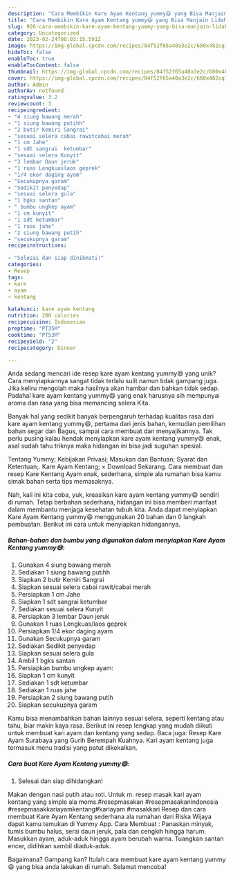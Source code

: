 ```yaml
---
description: "Cara Membikin Kare Ayam Kentang yummy😄 yang Bisa Manjain Lidah"
title: "Cara Membikin Kare Ayam Kentang yummy😄 yang Bisa Manjain Lidah"
slug: 926-cara-membikin-kare-ayam-kentang-yummy-yang-bisa-manjain-lidah
category: Uncategorized
date: 2023-02-24T00:03:15.591Z
image: https://img-global.cpcdn.com/recipes/84f52f65a40a3e2c/680x482cq70/kare-ayam-kentang-yummy-foto-resep-utama.jpg
hideToc: false
enableToc: true
enableTocContent: false
thumbnail: https://img-global.cpcdn.com/recipes/84f52f65a40a3e2c/680x482cq70/kare-ayam-kentang-yummy-foto-resep-utama.jpg
cover: https://img-global.cpcdn.com/recipes/84f52f65a40a3e2c/680x482cq70/kare-ayam-kentang-yummy-foto-resep-utama.jpg
author: Admin
authorAv: notfound
ratingvalue: 3.2
reviewcount: 3
recipeingredient:
- "4 siung bawang merah"
- "1 siung bawang putihh"
- "2 butir Kemiri Sangrai"
- "sesuai selera cabai rawitcabai merah"
- "1 cm Jahe"
- "1 sdt sangrai  ketumbar"
- "sesuai selera Kunyit"
- "3 lembar Daun jeruk"
- "1 ruas Lengkuaslaos geprek"
- "1/4 ekor daging ayam"
- "Secukupnya garam"
- "Sedikit penyedap"
- "sesuai selera gula"
- "1 bgks santan"
- " bumbu ungkep ayam"
- "1 cm kunyit"
- "1 sdt ketumbar"
- "1 ruas jahe"
- "2 siung bawang putih"
- "secukupnya garam"
recipeinstructions:

- "Selesai dan siap dinikmati!"
categories:
- Resep
tags:
- kare
- ayam
- kentang

katakunci: kare ayam kentang 
nutrition: 200 calories
recipecuisine: Indonesian
preptime: "PT35M"
cooktime: "PT53M"
recipeyield: "2"
recipecategory: Dinner

---
```





Anda sedang mencari ide resep kare ayam kentang yummy😄 yang unik? Cara menyiapkannya sangat tidak terlalu sulit namun tidak gampang juga. Jika keliru mengolah maka hasilnya akan hambar dan bahkan tidak sedap. Padahal kare ayam kentang yummy😄 yang enak harusnya sih mempunyai aroma dan rasa yang bisa memancing selera Kita.





Banyak hal yang sedikit banyak berpengaruh terhadap kualitas rasa dari kare ayam kentang yummy😄, pertama dari jenis bahan, kemudian pemilihan bahan segar dan Bagus, sampai cara membuat dan menyajikannya. Tak perlu pusing kalau hendak menyiapkan kare ayam kentang yummy😄 enak,      asal sudah tahu triknya maka hidangan ini bisa jadi suguhan spesial.














Tentang Yummy; Kebijakan Privasi; Masukan dan Bantuan; Syarat dan Ketentuan;. Kare Ayam Kentang; × Download Sekarang. Cara membuat dan resep Kare Kentang Ayam enak, sederhana, simple ala rumahan bisa kamu simak bahan serta tips memasaknya.






Nah, kali ini kita coba, yuk, kreasikan kare ayam kentang yummy😄 sendiri di rumah. Tetap berbahan sederhana, hidangan ini bisa memberi manfaat dalam membantu menjaga kesehatan tubuh kita. Anda dapat menyiapkan Kare Ayam Kentang yummy😄 menggunakan 20 bahan dan 0 langkah pembuatan. Berikut ini cara untuk menyiapkan hidangannya.

<!--inarticleads1-->

##### Bahan-bahan dan bumbu yang digunakan dalam menyiapkan Kare Ayam Kentang yummy😄:

1. Gunakan 4 siung bawang merah
1. Sediakan 1 siung bawang putihh
1. Siapkan 2 butir Kemiri Sangrai
1. Siapkan sesuai selera cabai rawit/cabai merah
1. Persiapkan 1 cm Jahe
1. Siapkan 1 sdt sangrai  ketumbar
1. Sediakan sesuai selera Kunyit
1. Persiapkan 3 lembar Daun jeruk
1. Gunakan 1 ruas Lengkuas/laos geprek
1. Persiapkan 1/4 ekor daging ayam
1. Gunakan Secukupnya garam
1. Sediakan Sedikit penyedap
1. Siapkan sesuai selera gula
1. Ambil 1 bgks santan
1. Persiapkan  bumbu ungkep ayam:
1. Siapkan 1 cm kunyit
1. Sediakan 1 sdt ketumbar
1. Sediakan 1 ruas jahe
1. Persiapkan 2 siung bawang putih
1. Siapkan secukupnya garam


Kamu bisa menambahkan bahan lainnya sesuai selera, seperti kentang atau tahu, biar makin kaya rasa. Berikut ini resep lengkap yang mudah diikuti untuk membuat kari ayam dan kentang yang sedap. Baca juga: Resep Kare Ayam Surabaya yang Gurih Berempah Kuahnya. Kari ayam kentang juga termasuk menu tradisi yang patut dikekalkan. 

<!--inarticleads2-->

##### Cara buat Kare Ayam Kentang yummy😄:


1. Selesai dan siap dihidangkan!

Makan dengan nasi putih atau roti. Untuk m. resep masak kari ayam kentang yang simple ala moms.#resepmasakan #resepmasakanindonesia #resepmasakkariayamkentang#kariayam #masakkari Resep dan cara membuat Kare Ayam Kentang sederhana ala rumahan dari Riska Wijaya dapat kamu temukan di Yummy App. Cara Membuat : Panaskan minyak, tumis bumbu halus, serai daun jeruk, pala dan cengkih hingga harum. Masukkan ayam, aduk-aduk hingga ayam berubah warna. Tuangkan santan encer, didihkan sambil diaduk-aduk. 

Bagaimana? Gampang kan? Itulah cara membuat kare ayam kentang yummy😄 yang bisa anda lakukan di rumah. Selamat mencoba!
